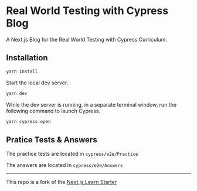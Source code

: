 # Real World Testing with Cypress Blog

A Next.js Blog for the Real World Testing with Cypress Curriculum.

## Installation

```bash
yarn install
```

Start the local dev server.

```bash
yarn dev
```

While the dev server is running, in a separate terminal window, run the following command to launch Cypress.

```bash
yarn cypress:open
```

## Pratice Tests & Answers

The practice tests are located in `cypress/e2e/Practice`

The answers are located in `cypress/e2e/Answers`

---

This repo is a fork of the [Next.js Learn Starter](https://github.com/vercel/next-learn-starter/)
